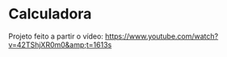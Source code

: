 # Calculadora
Projeto feito a partir o vídeo: https://www.youtube.com/watch?v=42TShjXR0m0&amp;t=1613s
